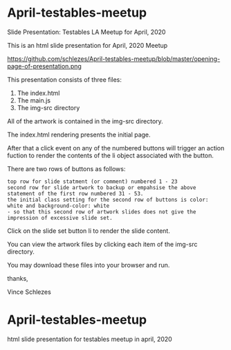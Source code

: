 # April-testables-meetup
Slide Presentation: Testables LA Meetup for April, 2020


This is an html slide presentation for April, 2020 Meetup


https://github.com/schlezes/April-testables-meetup/blob/master/opening-page-of-presentation.png

This presentation consists of three files:

   1.  The index.html
   2.  The main.js
   3.  The img-src directory
   
All of the artwork is contained in the img-src directory.

The index.html rendering presents the initial page.

After that a click event on any of the numbered buttons will trigger an action fuction to render the contents of the li object associated with the button.

There are two rows of buttons as follows:

    top row for slide statment (or comment) numbered 1 - 23
    second row for slide artwork to backup or empahsise the above statement of the first row numbered 31 - 53.
    the initial class setting for the second row of buttons is color: white and background-color: white
    - so that this second row of artwork slides does not give the impression of excessive slide set.
    
Click on the slide set button li to render the slide content.
 
 You can view the artwork files by clicking each item of the img-src directory.
 
 You may download these files into your browser and run.
 
 thanks,
 
 Vince Schlezes
 # April-testables-meetup
html slide presentation for testables meetup in april, 2020
